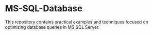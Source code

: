 # MS-SQL-Database
This repository contains practical examples and techniques focused on optimizing database queries in MS SQL Server.
